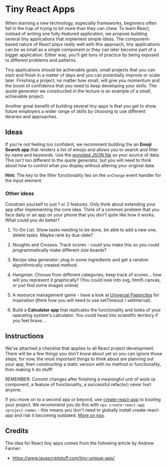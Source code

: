 # Tiny React Apps

When learning a new technology, especially frameworks, beginners often fall in the trap of trying to bit more than they can chew. To learn React, instead of writing one fully-featured application, we propose building several tiny applications that implement simple ideas. The component-based nature of React plays really well with this approach, tiny applications can be as small as a single component or they can later become part of a bigger application. Either way, you'll get tons of practice by being exposed to different problems and patterns.

Tiny applications should be achievable goals, small projects that you can start and finish in a matter of days and you can potentially improve or scale later. Finishing a project, no matter how small, will give you momentum and the boost of confidence that you need to keep developing your skills. The quote generator we constructed in the lecture is an example of a small, achievable project.

Another great benefit of building several tiny apps is that you get to show future employers a wider range of skills by choosing to use different libraries and approaches.

## Ideas

If you're not feeling too confident, we recomment building the an **Emoji Search app** that renders a list of emojis and allows you to search and filter by name and keywords. Use the [provided JSON file](https://github.com/northcoders/FE-tiny-react-apps/blob/master/src/data/emojiList.json) as your source of data. This isn't too different to the quote generator, but you will need to think about how to control what you display without altering your original data.

**Hint:** The key to the filter functionality lies on the `onChange` event handler for the input element.

### Other ideas

Constrain yourself to just 1 or 2 features. Only think about extending your app after implementing the core idea. Think of a common problem that you face daily or an app on your phone that you don't quite like how it works. What could you do better?

1. To-Do List.  Show tasks needing to be done, be able to add a new one, delete tasks.  Maybe rank by due-date?

2. Noughts and Crosses. Track scores - could you make this so you could programmatically make different size boards?

3. Recipe idea generator: plug in some ingredients and get a random algorithmically created method. 

4. Hangman. Choose from different categories, keep track of scores... how will you represent it graphically? (You could look into svg, html5 canvas, or just find some images online)

5. A resource management game - have a look at [Universal Paperclips](http://www.decisionproblem.com/paperclips/index2.html) for inspiration (think how you will need to use setTimeout / setInterval).

6. Build a **Calculator app** that replicates the functionality and looks of your operating system's calculator. You could head into scientific territory if you feel brave...

## Instructions

We've attached a checklist that applies to all React project development. There will be a few things you don't know about yet so you can ignore those steps; for now, the most important things to think about are planning out your app, then constructing a static version with no method or functionality, then making it do stuff!

REMEMBER: Commit changes after finishing a meaningful unit of work (a component, a feature of functionality, a successful refactor) never hurt anyone.

If you move on to a second app or beyond, use [create-react-app](https://github.com/facebook/create-react-app) to bootleg your project. We recommend you do this with `npx create-react-app <project-name>` - this means you don't need to globally install create-react-app and risk it becoming outdated. [More on npx](https://www.npmjs.com/package/npx).

## Credits
The idea for React tiny apps comes from the following article by Andrew Farmer:

- https://www.javascriptstuff.com/tiny-unique-app/


